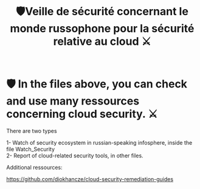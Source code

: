 <br/>
<div align="center">

# 🛡️Veille de sécurité concernant le monde russophone pour la sécurité relative au cloud ⚔️
</div>
<br/>

# 🛡️ In the files above, you can check and use many ressources concerning cloud security. ⚔️



There are two types

1-  Watch of security ecosystem in russian-speaking infosphere, inside the file Watch_Security <br>
2- Report of cloud-related security tools, in other files. <br>



Additional ressources:

https://github.com/diokhancze/cloud-security-remediation-guides
